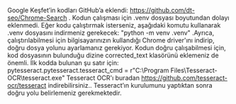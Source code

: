 Google Keşfet’in kodları GitHub’a eklendi: https://github.com/dt-seo/Chrome-Search . Kodun çalışması için .venv dosyası boyutundan dolayı eklenmedi. Eğer kodu çalıştırmak isterseniz, aşağıdaki komutu kullanarak .venv dosyasını indirmeniz gerekecek: "python -m venv .venv" .Ayrıca, çalıştırılabilmesi için bilgisayarınızın kullandığı Chrome driver'ını indirip, doğru dosya yolunu ayarlamanız gerekiyor. Kodun doğru çalışabilmesi için, kod dosyasının bulunduğu dizine corrected_text klasörünü eklemeniz de önemli. İlk kodda bulunan şu satır için: pytesseract.pytesseract.tesseract_cmd = r"C:\Program Files\Tesseract-OCR\tesseract.exe" Tesseract OCR'ı buradan https://github.com/tesseract-ocr/tesseract indirebilirsiniz.. Tesseract’ın kurulumunu yaptıktan sonra doğru yolu belirlemeniz gerekmektedir.
